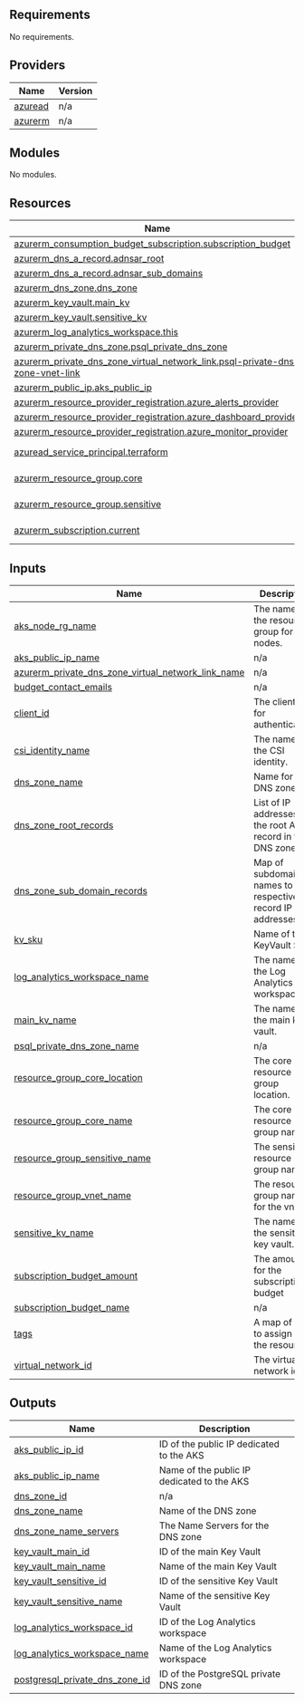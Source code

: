 <!-- BEGIN_TF_DOCS -->
## Requirements

No requirements.

## Providers

| Name | Version |
|------|---------|
| <a name="provider_azuread"></a> [azuread](#provider\_azuread) | n/a |
| <a name="provider_azurerm"></a> [azurerm](#provider\_azurerm) | n/a |

## Modules

No modules.

## Resources

| Name | Type |
|------|------|
| [azurerm_consumption_budget_subscription.subscription_budget](https://registry.terraform.io/providers/hashicorp/azurerm/latest/docs/resources/consumption_budget_subscription) | resource |
| [azurerm_dns_a_record.adnsar_root](https://registry.terraform.io/providers/hashicorp/azurerm/latest/docs/resources/dns_a_record) | resource |
| [azurerm_dns_a_record.adnsar_sub_domains](https://registry.terraform.io/providers/hashicorp/azurerm/latest/docs/resources/dns_a_record) | resource |
| [azurerm_dns_zone.dns_zone](https://registry.terraform.io/providers/hashicorp/azurerm/latest/docs/resources/dns_zone) | resource |
| [azurerm_key_vault.main_kv](https://registry.terraform.io/providers/hashicorp/azurerm/latest/docs/resources/key_vault) | resource |
| [azurerm_key_vault.sensitive_kv](https://registry.terraform.io/providers/hashicorp/azurerm/latest/docs/resources/key_vault) | resource |
| [azurerm_log_analytics_workspace.this](https://registry.terraform.io/providers/hashicorp/azurerm/latest/docs/resources/log_analytics_workspace) | resource |
| [azurerm_private_dns_zone.psql_private_dns_zone](https://registry.terraform.io/providers/hashicorp/azurerm/latest/docs/resources/private_dns_zone) | resource |
| [azurerm_private_dns_zone_virtual_network_link.psql-private-dns-zone-vnet-link](https://registry.terraform.io/providers/hashicorp/azurerm/latest/docs/resources/private_dns_zone_virtual_network_link) | resource |
| [azurerm_public_ip.aks_public_ip](https://registry.terraform.io/providers/hashicorp/azurerm/latest/docs/resources/public_ip) | resource |
| [azurerm_resource_provider_registration.azure_alerts_provider](https://registry.terraform.io/providers/hashicorp/azurerm/latest/docs/resources/resource_provider_registration) | resource |
| [azurerm_resource_provider_registration.azure_dashboard_provider](https://registry.terraform.io/providers/hashicorp/azurerm/latest/docs/resources/resource_provider_registration) | resource |
| [azurerm_resource_provider_registration.azure_monitor_provider](https://registry.terraform.io/providers/hashicorp/azurerm/latest/docs/resources/resource_provider_registration) | resource |
| [azuread_service_principal.terraform](https://registry.terraform.io/providers/hashicorp/azuread/latest/docs/data-sources/service_principal) | data source |
| [azurerm_resource_group.core](https://registry.terraform.io/providers/hashicorp/azurerm/latest/docs/data-sources/resource_group) | data source |
| [azurerm_resource_group.sensitive](https://registry.terraform.io/providers/hashicorp/azurerm/latest/docs/data-sources/resource_group) | data source |
| [azurerm_subscription.current](https://registry.terraform.io/providers/hashicorp/azurerm/latest/docs/data-sources/subscription) | data source |

## Inputs

| Name | Description | Type | Default | Required |
|------|-------------|------|---------|:--------:|
| <a name="input_aks_node_rg_name"></a> [aks\_node\_rg\_name](#input\_aks\_node\_rg\_name) | The name of the resource group for AKS nodes. | `string` | n/a | yes |
| <a name="input_aks_public_ip_name"></a> [aks\_public\_ip\_name](#input\_aks\_public\_ip\_name) | n/a | `string` | `"aks_public_ip"` | no |
| <a name="input_azurerm_private_dns_zone_virtual_network_link_name"></a> [azurerm\_private\_dns\_zone\_virtual\_network\_link\_name](#input\_azurerm\_private\_dns\_zone\_virtual\_network\_link\_name) | n/a | `string` | `"PsqlVnetZone.com"` | no |
| <a name="input_budget_contact_emails"></a> [budget\_contact\_emails](#input\_budget\_contact\_emails) | n/a | `set(string)` | n/a | yes |
| <a name="input_client_id"></a> [client\_id](#input\_client\_id) | The client ID for authentication. | `string` | n/a | yes |
| <a name="input_csi_identity_name"></a> [csi\_identity\_name](#input\_csi\_identity\_name) | The name of the CSI identity. | `string` | n/a | yes |
| <a name="input_dns_zone_name"></a> [dns\_zone\_name](#input\_dns\_zone\_name) | Name for the DNS zone | `string` | n/a | yes |
| <a name="input_dns_zone_root_records"></a> [dns\_zone\_root\_records](#input\_dns\_zone\_root\_records) | List of IP addresses for the root A record in the DNS zone | `set(string)` | n/a | yes |
| <a name="input_dns_zone_sub_domain_records"></a> [dns\_zone\_sub\_domain\_records](#input\_dns\_zone\_sub\_domain\_records) | Map of subdomain names to their respective A record IP addresses | <pre>map(object({<br/>    name    = string<br/>    records = set(string)<br/>  }))</pre> | n/a | yes |
| <a name="input_kv_sku"></a> [kv\_sku](#input\_kv\_sku) | Name of the KeyVault SKU. | `string` | `"standard"` | no |
| <a name="input_log_analytics_workspace_name"></a> [log\_analytics\_workspace\_name](#input\_log\_analytics\_workspace\_name) | The name of the Log Analytics workspace. | `string` | n/a | yes |
| <a name="input_main_kv_name"></a> [main\_kv\_name](#input\_main\_kv\_name) | The name of the main key vault. | `string` | n/a | yes |
| <a name="input_psql_private_dns_zone_name"></a> [psql\_private\_dns\_zone\_name](#input\_psql\_private\_dns\_zone\_name) | n/a | `string` | `"psql.postgres.database.azure.com"` | no |
| <a name="input_resource_group_core_location"></a> [resource\_group\_core\_location](#input\_resource\_group\_core\_location) | The core resource group location. | `string` | `"switzerlandnorth"` | no |
| <a name="input_resource_group_core_name"></a> [resource\_group\_core\_name](#input\_resource\_group\_core\_name) | The core resource group name. | `string` | n/a | yes |
| <a name="input_resource_group_sensitive_name"></a> [resource\_group\_sensitive\_name](#input\_resource\_group\_sensitive\_name) | The sensitive resource group name. | `string` | n/a | yes |
| <a name="input_resource_group_vnet_name"></a> [resource\_group\_vnet\_name](#input\_resource\_group\_vnet\_name) | The resource group name for the vnets. | `string` | n/a | yes |
| <a name="input_sensitive_kv_name"></a> [sensitive\_kv\_name](#input\_sensitive\_kv\_name) | The name of the sensitive key vault. | `string` | n/a | yes |
| <a name="input_subscription_budget_amount"></a> [subscription\_budget\_amount](#input\_subscription\_budget\_amount) | The amount for the subscription budget | `number` | `2000` | no |
| <a name="input_subscription_budget_name"></a> [subscription\_budget\_name](#input\_subscription\_budget\_name) | n/a | `string` | `"subscription_budget"` | no |
| <a name="input_tags"></a> [tags](#input\_tags) | A map of tags to assign to the resources. | `map(string)` | n/a | yes |
| <a name="input_virtual_network_id"></a> [virtual\_network\_id](#input\_virtual\_network\_id) | The virtual network id. | `string` | n/a | yes |

## Outputs

| Name | Description |
|------|-------------|
| <a name="output_aks_public_ip_id"></a> [aks\_public\_ip\_id](#output\_aks\_public\_ip\_id) | ID of the public IP dedicated to the AKS |
| <a name="output_aks_public_ip_name"></a> [aks\_public\_ip\_name](#output\_aks\_public\_ip\_name) | Name of the public IP dedicated to the AKS |
| <a name="output_dns_zone_id"></a> [dns\_zone\_id](#output\_dns\_zone\_id) | n/a |
| <a name="output_dns_zone_name"></a> [dns\_zone\_name](#output\_dns\_zone\_name) | Name of the DNS zone |
| <a name="output_dns_zone_name_servers"></a> [dns\_zone\_name\_servers](#output\_dns\_zone\_name\_servers) | The Name Servers for the DNS zone |
| <a name="output_key_vault_main_id"></a> [key\_vault\_main\_id](#output\_key\_vault\_main\_id) | ID of the main Key Vault |
| <a name="output_key_vault_main_name"></a> [key\_vault\_main\_name](#output\_key\_vault\_main\_name) | Name of the main Key Vault |
| <a name="output_key_vault_sensitive_id"></a> [key\_vault\_sensitive\_id](#output\_key\_vault\_sensitive\_id) | ID of the sensitive Key Vault |
| <a name="output_key_vault_sensitive_name"></a> [key\_vault\_sensitive\_name](#output\_key\_vault\_sensitive\_name) | Name of the sensitive Key Vault |
| <a name="output_log_analytics_workspace_id"></a> [log\_analytics\_workspace\_id](#output\_log\_analytics\_workspace\_id) | ID of the Log Analytics workspace |
| <a name="output_log_analytics_workspace_name"></a> [log\_analytics\_workspace\_name](#output\_log\_analytics\_workspace\_name) | Name of the Log Analytics workspace |
| <a name="output_postgresql_private_dns_zone_id"></a> [postgresql\_private\_dns\_zone\_id](#output\_postgresql\_private\_dns\_zone\_id) | ID of the PostgreSQL private DNS zone |
<!-- END_TF_DOCS -->
